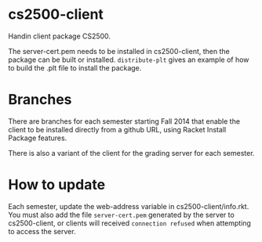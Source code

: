 cs2500-client
==========

Handin client package CS2500. 

The server-cert.pem needs to be installed in cs2500-client, then the package can be built or installed. `distribute-plt` gives an example of how to build the .plt file to install the package.

# Branches
There are branches for each semester starting Fall 2014 that enable the client to be installed directly from a github URL, using Racket Install Package features.

There is also a variant of the client for the grading server for each semester.

# How to update
Each semester, update the web-address variable in cs2500-client/info.rkt. You must also add the file `server-cert.pem` generated by the server to cs2500-client, or clients will received `connection refused` when attempting to access the server.

